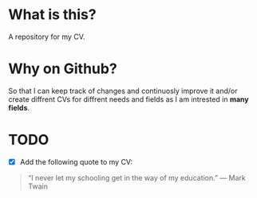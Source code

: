 # What is this?

A repository for my CV.

# Why on Github?

So that I can keep track of changes and continuosly improve it and/or create diffrent CVs for diffrent needs and fields as I am intrested in **many fields**.

# TODO

- [x] Add the following quote to my CV:

> “I never let my schooling get in the way of my education.”
> — Mark Twain

